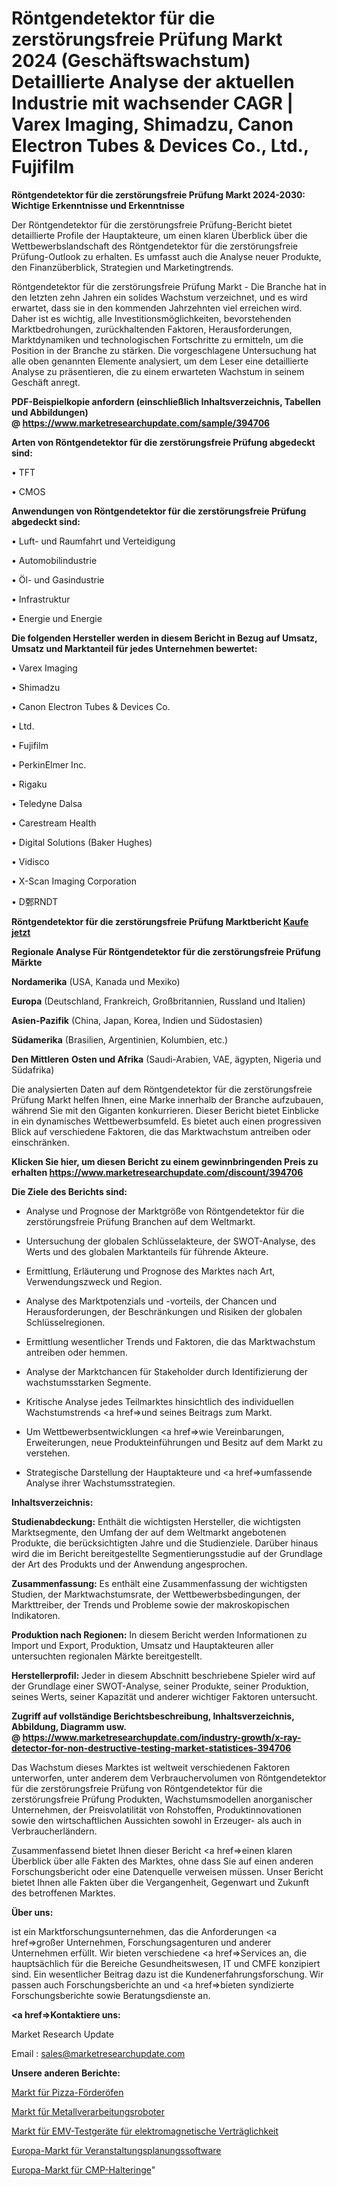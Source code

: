 # Röntgendetektor für die zerstörungsfreie Prüfung Markt 2024 (Geschäftswachstum) Detaillierte Analyse der aktuellen Industrie mit wachsender CAGR | Varex Imaging, Shimadzu, Canon Electron Tubes & Devices Co., Ltd., Fujifilm

<strong>Röntgendetektor für die zerstörungsfreie Prüfung Markt 2024-2030: Wichtige Erkenntnisse und Erkenntnisse</strong>

Der Röntgendetektor für die zerstörungsfreie Prüfung-Bericht bietet detaillierte Profile der Hauptakteure, um einen klaren Überblick über die Wettbewerbslandschaft des Röntgendetektor für die zerstörungsfreie Prüfung-Outlook zu erhalten. Es umfasst auch die Analyse neuer Produkte, den Finanzüberblick, Strategien und Marketingtrends.

Röntgendetektor für die zerstörungsfreie Prüfung Markt - Die Branche hat in den letzten zehn Jahren ein solides Wachstum verzeichnet, und es wird erwartet, dass sie in den kommenden Jahrzehnten viel erreichen wird. Daher ist es wichtig, alle Investitionsmöglichkeiten, bevorstehenden Marktbedrohungen, zurückhaltenden Faktoren, Herausforderungen, Marktdynamiken und technologischen Fortschritte zu ermitteln, um die Position in der Branche zu stärken. Die vorgeschlagene Untersuchung hat alle oben genannten Elemente analysiert, um dem Leser eine detaillierte Analyse zu präsentieren, die zu einem erwarteten Wachstum in seinem Geschäft anregt.

<strong><b>PDF-Beispielkopie anfordern (einschließlich Inhaltsverzeichnis, Tabellen und Abbildungen) @ </b></strong><strong><a href=https://www.marketresearchupdate.com/sample/394706><strong>https://www.marketresearchupdate.com/sample/394706</u></a></strong></strong>

<strong>Arten von Röntgendetektor für die zerstörungsfreie Prüfung abgedeckt sind:</strong>

• TFT

• CMOS

<strong>Anwendungen von Röntgendetektor für die zerstörungsfreie Prüfung abgedeckt sind:</strong>

• Luft- und Raumfahrt und Verteidigung

• Automobilindustrie

• Öl- und Gasindustrie

• Infrastruktur

• Energie und Energie

<strong>Die folgenden Hersteller werden in diesem Bericht in Bezug auf Umsatz, Umsatz und Marktanteil für jedes Unternehmen bewertet:</strong>

• Varex Imaging

• Shimadzu

• Canon Electron Tubes & Devices Co.

• Ltd.

• Fujifilm

• PerkinElmer Inc.

• Rigaku

• Teledyne Dalsa

• Carestream Health

• Digital Solutions (Baker Hughes)

• Vidisco

• X-Scan Imaging Corporation

• D鄄RNDT

<strong>Röntgendetektor für die zerstörungsfreie Prüfung Marktbericht <a href=https://www.marketresearchupdate.com/buynow/394706>Kaufe jetzt</a></strong>

<strong>Regionale Analyse Für Röntgendetektor für die zerstörungsfreie Prüfung Märkte</strong>

<strong>Nordamerika</strong> (USA, Kanada und Mexiko)

<strong>Europa</strong> (Deutschland, Frankreich, Großbritannien, Russland und Italien)

<strong>Asien-Pazifik</strong> (China, Japan, Korea, Indien und Südostasien)

<strong>Südamerika</strong> (Brasilien, Argentinien, Kolumbien, etc.)

<strong>Den Mittleren</strong> <strong>Osten und Afrika</strong> (Saudi-Arabien, VAE, ägypten, Nigeria und Südafrika)

Die analysierten Daten auf dem Röntgendetektor für die zerstörungsfreie Prüfung Markt helfen Ihnen, eine Marke innerhalb der Branche aufzubauen, während Sie mit den Giganten konkurrieren. Dieser Bericht bietet Einblicke in ein dynamisches Wettbewerbsumfeld. Es bietet auch einen progressiven Blick auf verschiedene Faktoren, die das Marktwachstum antreiben oder einschränken.

<strong>Klicken Sie hier, um diesen Bericht zu einem gewinnbringenden Preis zu erhalten
</strong><strong><a href=https://www.marketresearchupdate.com/discount/394706>https://www.marketresearchupdate.com/discount/394706</b></u></strong></a>

<strong>Die Ziele des Berichts sind:</strong>

- Analyse und Prognose der Marktgröße von Röntgendetektor für die zerstörungsfreie Prüfung Branchen auf dem Weltmarkt.

- Untersuchung der globalen Schlüsselakteure, der SWOT-Analyse, des Werts und des globalen Marktanteils für führende Akteure.

- Ermittlung, Erläuterung und Prognose des Marktes nach Art, Verwendungszweck und Region.

- Analyse des Marktpotenzials und -vorteils, der Chancen und Herausforderungen, der Beschränkungen und Risiken der globalen Schlüsselregionen.

- Ermittlung wesentlicher Trends und Faktoren, die das Marktwachstum antreiben oder hemmen.

- Analyse der Marktchancen für Stakeholder durch Identifizierung der wachstumsstarken Segmente.

- Kritische Analyse jedes Teilmarktes hinsichtlich des individuellen Wachstumstrends <a href=>und</a> seines Beitrags zum Markt.

- Um Wettbewerbsentwicklungen <a href=>wie</a> Vereinbarungen, Erweiterungen, neue Produkteinführungen und Besitz auf dem Markt zu verstehen.

- Strategische Darstellung der Hauptakteure und <a href=>umfas</a>sende Analyse ihrer Wachstumsstrategien.

<strong>Inhaltsverzeichnis:</strong>

<strong>Studienabdeckung:</strong> Enthält die wichtigsten Hersteller, die wichtigsten Marktsegmente, den Umfang der auf dem Weltmarkt angebotenen Produkte, die berücksichtigten Jahre und die Studienziele. Darüber hinaus wird die im Bericht bereitgestellte Segmentierungsstudie auf der Grundlage der Art des Produkts und der Anwendung angesprochen.

<strong>Zusammenfassung:</strong> Es enthält eine Zusammenfassung der wichtigsten Studien, der Marktwachstumsrate, der Wettbewerbsbedingungen, der Markttreiber, der Trends und Probleme sowie der makroskopischen Indikatoren.

<strong>Produktion nach Regionen:</strong> In diesem Bericht werden Informationen zu Import und Export, Produktion, Umsatz und Hauptakteuren aller untersuchten regionalen Märkte bereitgestellt.

<strong>Herstellerprofil:</strong> Jeder in diesem Abschnitt beschriebene Spieler wird auf der Grundlage einer SWOT-Analyse, seiner Produkte, seiner Produktion, seines Werts, seiner Kapazität und anderer wichtiger Faktoren untersucht.

<strong><b>Zugriff auf vollständige Berichtsbeschreibung, Inhaltsverzeichnis, Abbildung, Diagramm usw. @ </b></strong><strong><a href=https://www.marketresearchupdate.com/industry-growth/x-ray-detector-for-non-destructive-testing-market-statistices-394706>https://www.marketresearchupdate.com/industry-growth/x-ray-detector-for-non-destructive-testing-market-statistices-394706</a></strong>

Das Wachstum dieses Marktes ist weltweit verschiedenen Faktoren unterworfen, unter anderem dem Verbrauchervolumen von Röntgendetektor für die zerstörungsfreie Prüfung von Röntgendetektor für die zerstörungsfreie Prüfung Produkten, Wachstumsmodellen anorganischer Unternehmen, der Preisvolatilität von Rohstoffen, Produktinnovationen sowie den wirtschaftlichen Aussichten sowohl in Erzeuger- als auch in Verbraucherländern.

Zusammenfassend bietet Ihnen dieser Bericht <a href=>einen</a> klaren Überblick über alle Fakten des Marktes, ohne dass Sie auf einen anderen Forschungsbericht oder eine Datenquelle verweisen müssen. Unser Bericht bietet Ihnen alle Fakten über die Vergangenheit, Gegenwart und Zukunft des betroffenen Marktes.

<strong>Über uns:</strong>

 ist ein Marktforschungsunternehmen, das die Anforderungen <a href=>großer</a> Unternehmen, Forschungsagenturen und anderer Unternehmen erfüllt. Wir bieten verschiedene <a href=>Services</a> an, die hauptsächlich für die Bereiche Gesundheitswesen, IT und CMFE konzipiert sind. Ein wesentlicher Beitrag dazu ist die Kundenerfahrungsforschung. Wir passen auch Forschungsberichte an und <a href=>bieten</a> syndizierte Forschungsberichte sowie Beratungsdienste an.

<strong><a href=>Kontaktiere uns:</a></strong>

Market Research Update

Email : sales@marketresearchupdate.com

<strong>Unsere anderen Berichte:</strong>

<a href=https://www.linkedin.com/pulse/pizza-conveyor-oven-market-analyzing-latest>Markt für Pizza-Förderöfen</a>

<a href=https://www.linkedin.com/pulse/metal-fabrication-robots-market-size-emerging>Markt für Metallverarbeitungsroboter</a>

<a href=https://www.linkedin.com/pulse/electromagnetic-compatibility-emc-test-equpment-market>Markt für EMV-Testgeräte für elektromagnetische Verträglichkeit</a>

<a href=https://www.linkedin.com/pulse/europe-event-planning-software-market-report>Europa-Markt für Veranstaltungsplanungssoftware</a>

<a href=https://www.linkedin.com/pulse/europe-cmp-retainer-ring-market-2023-pointing-capture>Europa-Markt für CMP-Halteringe</a>"
